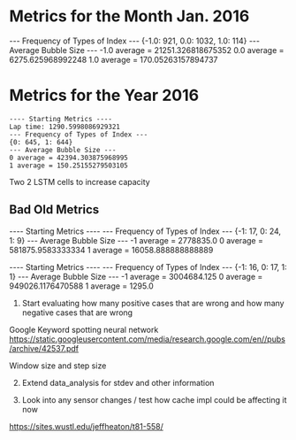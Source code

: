 # Metrics for the Month Jan. 2016
--- Frequency of Types of Index ---
{-1.0: 921, 0.0: 1032, 1.0: 114}
--- Average Bubble Size ---
-1.0 average = 21251.326818675352
0.0 average = 6275.625968992248
1.0 average = 170.05263157894737

# Metrics for the Year 2016
```
---- Starting Metrics ----
Lap time: 1290.5998086929321
--- Frequency of Types of Index ---
{0: 645, 1: 644}
--- Average Bubble Size ---
0 average = 42394.303875968995
1 average = 150.25155279503105
```
Two 2 LSTM cells to increase capacity

## Bad Old Metrics
---- Starting Metrics ----
--- Frequency of Types of Index ---
{-1: 17, 0: 24, 1: 9}
--- Average Bubble Size ---
-1 average = 2778835.0
0 average = 581875.9583333334
1 average = 16058.888888888889

---- Starting Metrics ----
--- Frequency of Types of Index ---
{-1: 16, 0: 17, 1: 1}
--- Average Bubble Size ---
-1 average = 3004684.125
0 average = 949026.1176470588
1 average = 1295.0

1. Start evaluating how many positive cases that are wrong and how many negative cases that are wrong

Google Keyword spotting neural network
https://static.googleusercontent.com/media/research.google.com/en//pubs/archive/42537.pdf

Window size and step size

2. Extend data_analysis for stdev and other information

3. Look into any sensor changes / test how cache impl could be affecting it now

https://sites.wustl.edu/jeffheaton/t81-558/